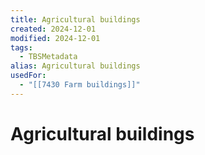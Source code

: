 ```yaml
---
title: Agricultural buildings
created: 2024-12-01
modified: 2024-12-01
tags:
  - TBSMetadata
alias: Agricultural buildings
usedFor:
  - "[[7430 Farm buildings]]"
---
```

# Agricultural buildings
